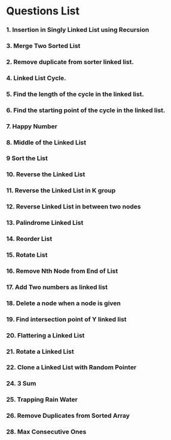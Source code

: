 # Questions List
### 1. Insertion in Singly Linked List using Recursion
### 3. Merge Two Sorted List
### 2. Remove duplicate from sorter linked list.
### 4. Linked List Cycle.
### 5. Find the length of the cycle in the linked list.
### 6. Find the starting point of the cycle in the linked list.
### 7. Happy Number
### 8. Middle of the Linked List
### 9 Sort the List
### 10. Reverse the Linked List
### 11. Reverse the Linked List in K group
### 12. Reverse Linked List in between two nodes
### 13. Palindrome Linked List
### 14. Reorder List
### 15. Rotate List
### 16. Remove Nth Node from End of List
### 17. Add Two numbers as linked list
### 18. Delete a node when a node is given
### 19. Find intersection point of Y linked list
### 20. Flattering a Linked List
### 21. Rotate a Linked List
### 22. Clone a Linked List with Random Pointer
### 24. 3 Sum
### 25. Trapping Rain Water
### 26. Remove Duplicates from Sorted Array
### 28. Max Consecutive Ones

